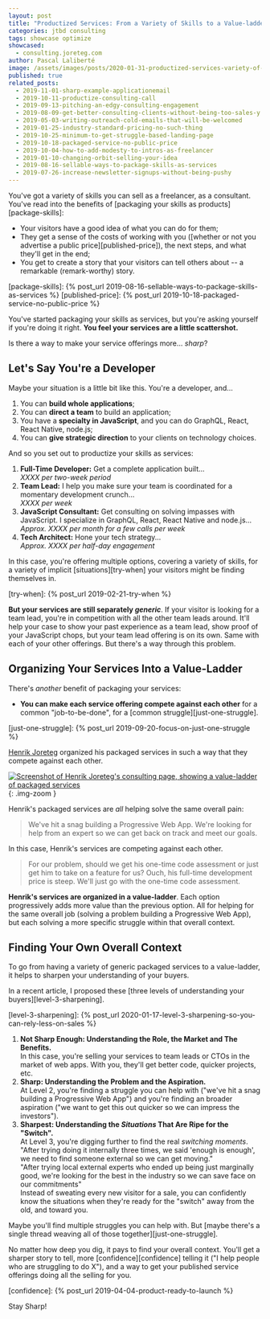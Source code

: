 ```yaml
---
layout: post
title: "Productized Services: From a Variety of Skills to a Value-ladder"
categories: jtbd consulting
tags: showcase optimize
showcased:
  - consulting.joreteg.com
author: Pascal Laliberté
image: /assets/images/posts/2020-01-31-productized-services-variety-of-skills-to-value-ladder.jpg
published: true
related_posts:
  - 2019-11-01-sharp-example-applicationemail
  - 2019-10-11-productize-consulting-call
  - 2019-09-13-pitching-an-edgy-consulting-engagement
  - 2019-08-09-get-better-consulting-clients-without-being-too-sales-y
  - 2019-05-03-writing-outreach-cold-emails-that-will-be-welcomed
  - 2019-01-25-industry-standard-pricing-no-such-thing
  - 2019-10-25-minimum-to-get-struggle-based-landing-page
  - 2019-10-18-packaged-service-no-public-price
  - 2019-10-04-how-to-add-modesty-to-intros-as-freelancer
  - 2019-01-10-changing-orbit-selling-your-idea
  - 2019-08-16-sellable-ways-to-package-skills-as-services
  - 2019-07-26-increase-newsletter-signups-without-being-pushy
---
```


You've got a variety of skills you can sell as a freelancer, as a consultant. You've read into the benefits of [packaging your skills as products][package-skills]:

* Your visitors have a good idea of what you can do for them;
* They get a sense of the costs of working with you ([whether or not you advertise a public price][published-price]), the next steps, and what they'll get in the end;
* You get to create a story that your visitors can tell others about -- a remarkable (remark-worthy) story.

[package-skills]: {% post_url 2019-08-16-sellable-ways-to-package-skills-as-services %}
[published-price]: {% post_url 2019-10-18-packaged-service-no-public-price %}

You've started packaging your skills as services, but you're asking yourself if you're doing it right. **You feel your services are a little scattershot.**

Is there a way to make your service offerings more... _sharp_?

## Let's Say You're a Developer

Maybe your situation is a little bit like this. You're a developer, and...

1. You can **build whole applications**;
1. You can **direct a team** to build an application;
1. You have a **specialty in JavaScript**, and you can do GraphQL, React, React Native, node.js;
1. You can **give strategic direction** to your clients on technology choices.

And so you set out to productize your skills as services:

1. **Full-Time Developer:** Get a complete application built...<br>_XXXX per two-week period_
1. **Team Lead:** I help you make sure your team is coordinated for a momentary development crunch...<br> _XXXX per week_
1. **JavaScript Consultant:** Get consulting on solving impasses with JavaScript. I specialize in GraphQL, React, React Native and node.js...<br>_Approx. XXXX per month for a few calls per week_
1. **Tech Architect:** Hone your tech strategy...<br>_Approx. XXXX per half-day engagement_

In this case, you're offering multiple options, covering a variety of skills, for a variety of implicit [situations][try-when] your visitors might be finding themselves in.

[try-when]: {% post_url 2019-02-21-try-when %}

**But your services are still separately _generic_**. If your visitor is looking for a team lead, you're in competition with all the other team leads around. It'll help your case to show your past experience as a team lead, show proof of your JavaScript chops, but your team lead offering is on its own. Same with each of your other offerings. But there's a way through this problem.

## Organizing Your Services Into a Value-Ladder

There's _another_ benefit of packaging your services:

* **You can make each service offering compete against each other** for a common "job-to-be-done", for a [common struggle][just-one-struggle].

[just-one-struggle]: {% post_url 2019-09-20-focus-on-just-one-struggle %}

[Henrik Joreteg][henrik-joreteg] organized his packaged services in such a way that they compete against each other.

[henrik-joreteg]: https://consulting.joreteg.com

[![Screenshot of Henrik Joreteg's consulting page, showing a value-ladder of packaged services](/assets/images/posts/2020-01-31-productized-services-variety-of-skills-to-value-ladder-01.jpg)][henrik-joreteg]
{: .img-zoom }

Henrik's packaged services are _all_ helping solve the same overall pain: 

> We've hit a snag building a Progressive Web App. We're looking for help from an expert so we can get back on track and meet our goals.

In this case, Henrik's services are competing against each other.

> For our problem, should we get his one-time code assessment or just get him to take on a feature for us? Ouch, his full-time development price is steep. We'll just go with the one-time code assessment.

**Henrik's services are organized in a value-ladder**. Each option progressively adds more value than the previous option. All for helping for the same overall job (solving a problem building a Progressive Web App), but each solving a more specific struggle within that overall context.

## Finding Your Own Overall Context

To go from having a variety of generic packaged services to a value-ladder, it helps to sharpen your understanding of your buyers.

In a recent article, I proposed these [three levels of understanding your buyers][level-3-sharpening].

[level-3-sharpening]: {% post_url 2020-01-17-level-3-sharpening-so-you-can-rely-less-on-sales %}

1. **Not Sharp Enough: Understanding the Role, the Market and The Benefits.**<br>In this case, you're selling your services to team leads or CTOs in the market of web apps. With you, they'll get better code, quicker projects, etc.
2. **Sharp: Understanding the Problem and the Aspiration.**<br>At Level 2, you're finding a struggle you can help with ("we've hit a snag building a Progressive Web App") and you're finding an broader aspiration ("we want to get this out quicker so we can impress the investors").
3. **Sharpest: Understanding the _Situations_ That Are Ripe for the "Switch".**<br>At Level 3, you're digging further to find the real _switching moments_.<br>"After trying doing it internally three times, we said 'enough is enough', we need to find someone external so we can get moving."<br>"After trying local external experts who ended up being just marginally good, we're looking for the best in the industry so we can save face on our commitments"<br>Instead of sweating every new visitor for a sale, you can confidently know the situations when they're ready for the "switch" away from the old, and toward you.

Maybe you'll find multiple struggles you can help with. But [maybe there's a single thread weaving all of those together][just-one-struggle].

No matter how deep you dig, it pays to find your overall context. You'll get a sharper story to tell, more [confidence][confidence] telling it ("I help people who are struggling to do X"), and a way to get your published service offerings doing all the selling for you.

[confidence]: {% post_url 2019-04-04-product-ready-to-launch %}

Stay Sharp!
